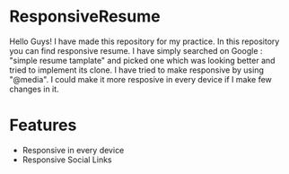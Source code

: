 # ResponsiveResume

Hello Guys!
I have made this repository for my practice. In this repository you can find responsive resume. I have simply searched on Google : "simple resume tamplate" and picked
one which was looking better and tried to implement its clone. I have tried to make responsive by using "@media". I could make it more resposive in every device if I 
make few changes in it.

# Features

- Responsive in every device
- Responsive Social Links
